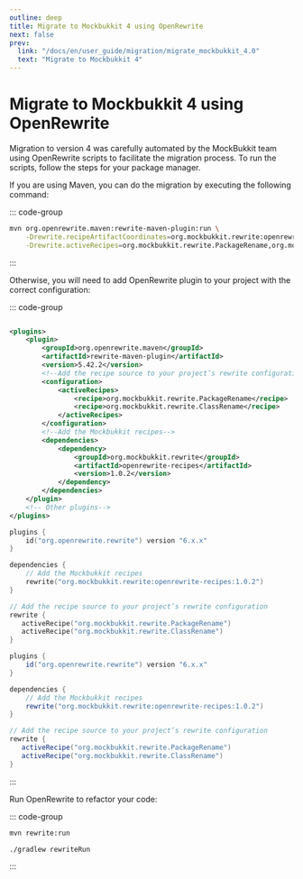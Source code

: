 ```yaml
---
outline: deep
title: Migrate to Mockbukkit 4 using OpenRewrite
next: false
prev:
  link: "/docs/en/user_guide/migration/migrate_mockbukkit_4.0"
  text: "Migrate to Mockbukkit 4"
---
```


# Migrate to Mockbukkit 4 using OpenRewrite

Migration to version 4 was carefully automated by the MockBukkit team using
OpenRewrite scripts to facilitate the migration process. To run the scripts,
follow the steps for your package manager.

If you are using Maven, you can do the migration by executing the following
command:

::: code-group

```bash [Maven]
mvn org.openrewrite.maven:rewrite-maven-plugin:run \
    -Drewrite.recipeArtifactCoordinates=org.mockbukkit.rewrite:openrewrite-recipes:1.0.2 \
    -Drewrite.activeRecipes=org.mockbukkit.rewrite.PackageRename,org.mockbukkit.rewrite.ClassRename
```

:::

Otherwise, you will need to add OpenRewrite plugin to your project with the
correct configuration:

::: code-group

```xml [Maven]

<plugins>
    <plugin>
        <groupId>org.openrewrite.maven</groupId>
        <artifactId>rewrite-maven-plugin</artifactId>
        <version>5.42.2</version>
        <!--Add the recipe source to your project’s rewrite configuration-->
        <configuration>
            <activeRecipes>
                <recipe>org.mockbukkit.rewrite.PackageRename</recipe>
                <recipe>org.mockbukkit.rewrite.ClassRename</recipe>
            </activeRecipes>
        </configuration>
        <!--Add the Mockbukkit recipes-->
        <dependencies>
            <dependency>
                <groupId>org.mockbukkit.rewrite</groupId>
                <artifactId>openrewrite-recipes</artifactId>
                <version>1.0.2</version>
            </dependency>
        </dependencies>
    </plugin>
    <!-- Other plugins-->
</plugins>
```

```kotlin [Gradle Kotlin DSL]
plugins {
    id("org.openrewrite.rewrite") version "6.x.x"
}

dependencies {
    // Add the Mockbukkit recipes
    rewrite("org.mockbukkit.rewrite:openrewrite-recipes:1.0.2")
}

// Add the recipe source to your project’s rewrite configuration
rewrite {
   activeRecipe("org.mockbukkit.rewrite.PackageRename")
   activeRecipe("org.mockbukkit.rewrite.ClassRename")
}
```

```groovy [Gradle Groovy DSL]
plugins {
    id("org.openrewrite.rewrite") version "6.x.x"
}

dependencies {
    // Add the Mockbukkit recipes
    rewrite("org.mockbukkit.rewrite:openrewrite-recipes:1.0.2")
}

// Add the recipe source to your project’s rewrite configuration
rewrite {
   activeRecipe("org.mockbukkit.rewrite.PackageRename")
   activeRecipe("org.mockbukkit.rewrite.ClassRename")
}
```

:::

Run OpenRewrite to refactor your code:

::: code-group

```bash [Maven]
mvn rewrite:run
```

```bash [Gradle]
./gradlew rewriteRun
```

:::

